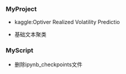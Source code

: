 ### MyProject

* kaggle:Optiver Realized Volatility Predictio

* 基础文本聚类

### MyScript

* 删除ipynb_checkpoints文件
